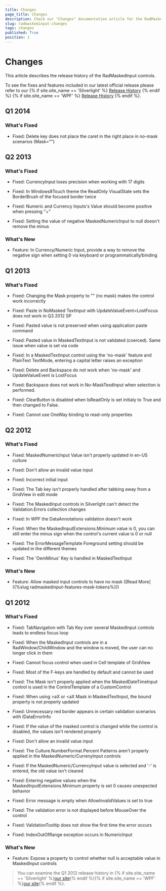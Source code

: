 ```yaml
---
title: Changes
page_title: Changes
description: Check our "Changes" documentation article for the RadMaskedInput WPF control.
slug: radmaskedinput-changes
tags: changes
published: True
position: 1
---
```


# Changes

This article describes the release history of the RadMaskedInput controls.

To see the fixes and features included in our latest official release please refer to our {% if site.site_name == 'Silverlight' %} [Release History](http://www.telerik.com/support/whats-new/silverlight/release-history) {% endif %} {% if site.site_name == 'WPF' %} [Release History](http://www.telerik.com/support/whats-new/wpf/release-history) {% endif %}.


## Q1 2014

### What's Fixed

* Fixed: Delete key does not place the caret in the right place in no-mask scenarios (Mask="")

## Q2 2013

### What's Fixed

* Fixed: CurrencyInput loses precision when working with 17 digits

* Fixed: In Windows8Touch theme the ReadOnly VisualState sets the BorderBrush of the focused border twice 

* Fixed: Numeric and Currency Inputs's Value should become positive when pressing "+"

* Fixed: Setting the value of negative MaskedNumericInput to null doesn't remove the minus

### What's New

* Feature: In Currency/Numeric Input, provide a way to remove the negative sign when setting 0 via keyboard or programmatically/binding				

## Q1 2013

### What's Fixed

* Fixed: Changing the Mask property to "" (no mask) makes the control work incorrectly

* Fixed: Paste in NoMasked TextInput with UpdateValueEvent=LostFocus does not work in Q3 2012 SP

* Fixed: Pasted value is not preserved when using application paste command

* Fixed: Pasted value in MaskedTextInput is not validated (coerced).  Same issue when value is set via code

* Fixed: In a MaskedTextInput control using the 'no-mask' feature and PlainText TextMode, entering a capital letter raises an exception

* Fixed: Delete and Backspace do not work when 'no-mask' and UpdateValueEvent is LostFocus

* Fixed: Backspace does not work in No-MaskTexdInput when selection is performed.

* Fixed: ClearButton is disabled when IsReadOnly is set initialy to True and then changed to False.

* Fixed: Cannot use OneWay binding to read-only properties

## Q2 2012

### What's Fixed

* Fixed: MaskedNumericInput Value isn't properly updated in en-US culture

* Fixed: Don't allow an invalid value input

* Fixed: Incorrect initial input

* Fixed: The Tab key isn't properly handled after tabbing away from a GridView in edit mode

* Fixed: The MaskedInput controls in Silverlight can't detect the Validation.Errors collection changes

* Fixed: In WPF the DataAnnotations validation doesn't work

* Fixed: When the MaskedInputExtensions.Minimum value is 0, you can still enter the minus sign when the control's current value is 0 or null

* Fixed: The ErrorMessageTemplate Foreground setting should be updated in the different themes

* Fixed: The 'OemMinus' Key is handled in MaskedTextInput

### What's New

* Feature: Allow masked input controls to have no mask ([Read More]({%slug radmaskedinput-features-mask-tokens%}))				

## Q1 2012

### What's Fixed

* Fixed: TabNavigation with Tab Key over several MaskedInput controls leads to endless focus loop

* Fixed: When the MaskedInput controls are in a RadWindow/ChildWindow and the window is moved, the user can no longer click in them

* Fixed: Cannot focus control when used in Cell template of GridView

* Fixed: Most of  the F-keys are handled by default and cannot be used

* Fixed: The Mask isn't properly applied when the MaskedDateTimeInput control is used in the ControlTemplate of a CustomControl

* Fixed: When using >aX or <aX Mask in MaskedTextInput, the bound property is not properly updated

* Fixed: Unnecessary red border appears in certain validation scenarios with IDataErrorInfo

* Fixed: If the value of the masked control is changed while the control is disabled, the values isn't rendered properly

* Fixed: Don't allow an invalid value input

* Fixed: The Culture.NumberFormat.Percent Patterns aren't properly applied in the MaskedNumeric/CurrenyInput controls

* Fixed: If the MaskedNumeric/CurrencyInput value is selected and '-' is entered, the old value isn't cleared

* Fixed: Entering negative values when the MaskedInputExtensions.Minimum property is set 0 causes unexpected behavior

* Fixed: Error message is empty when AllowInvalidValues is set to true

* Fixed: The validation error is not displayed before MouseOver the control

* Fixed: ValidationTooltip does not show the first time the error occurs

* Fixed: IndexOutOfRange exception occurs in NumericInput

### What's New

* Feature: Expose a property to control whether null is acceptable value in MaskedInput controls

>You can examine the Q1 2012 release history in {% if site.site_name == 'Silverlight' %}[our site](http://www.telerik.com/products/silverlight/whats-new/release_notes/q1-2012-version-2012-1-215-271395503.aspx){% endif %}{% if site.site_name == 'WPF' %}[our site](http://www.telerik.com/products/wpf/whats-new/release-history/q1-2012-version-2012-1-215-1506305735.aspx){% endif %}.

